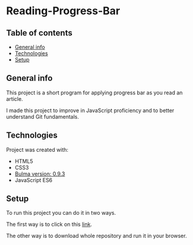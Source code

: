 # Reading-Progress-Bar

## Table of contents
* [General info](#general-info)
* [Technologies](#technologies)
* [Setup](#setup)


## General info
This project is a short program for applying progress bar as you read an article.

I made this project to improve in JavaScript proficiency and to better understand Git fundamentals.

## Technologies
Project was created with:
* HTML5
* CSS3
* [Bulma version: 0.9.3](https://bulma.io/)
* JavaScript ES6

## Setup
To run this project you can do it in two ways.

The first way is to click on this [link](https://htmlpreview.github.io/?https://github.com/piotrgorski23/Reading-Progress-Bar/blob/master/index.html).

The other way is to download whole repository and run it in your browser.
